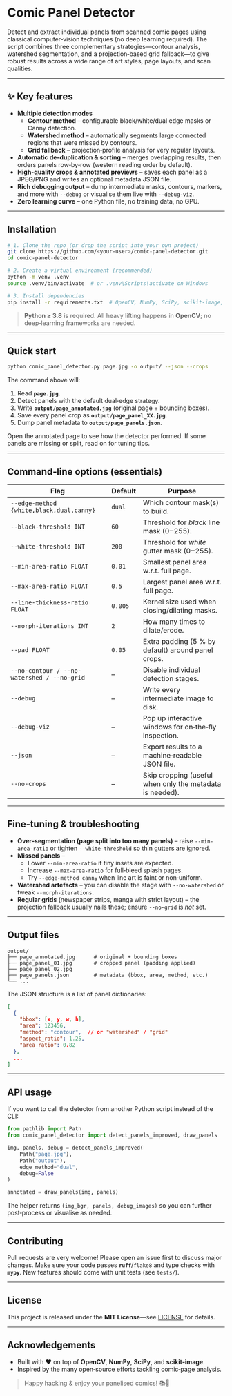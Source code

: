 # Comic Panel Detector

Detect and extract individual panels from scanned comic pages using classical computer‑vision techniques (no deep learning required). The script combines three complementary strategies—contour analysis, watershed segmentation, and a projection‑based grid fallback—to give robust results across a wide range of art styles, page layouts, and scan qualities.

---

## ✨ Key features

* **Multiple detection modes**
  * **Contour method** – configurable black/white/dual edge masks or Canny detection.
  * **Watershed method** – automatically segments large connected regions that were missed by contours.
  * **Grid fallback** – projection‑profile analysis for very regular layouts.
* **Automatic de‑duplication & sorting** – merges overlapping results, then orders panels row‑by‑row (western reading order by default).
* **High‑quality crops & annotated previews** – saves each panel as a JPEG/PNG and writes an optional metadata JSON file.
* **Rich debugging output** – dump intermediate masks, contours, markers, and more with `--debug` or visualise them live with `--debug‑viz`.
* **Zero learning curve** – one Python file, no training data, no GPU.

---

## Installation

```bash
# 1. Clone the repo (or drop the script into your own project)
git clone https://github.com/<your‑user>/comic‑panel‑detector.git
cd comic‑panel‑detector

# 2. Create a virtual environment (recommended)
python -m venv .venv
source .venv/bin/activate  # or .venv\Scripts\activate on Windows

# 3. Install dependencies
pip install -r requirements.txt  # OpenCV, NumPy, SciPy, scikit‑image, etc.
```

> **Python ≥ 3.8** is required.  All heavy lifting happens in **OpenCV**; no deep‑learning frameworks are needed.

---

## Quick start

```bash
python comic_panel_detector.py page.jpg -o output/ --json --crops
```

The command above will:

1. Read **`page.jpg`**.
2. Detect panels with the default dual‑edge strategy.
3. Write **`output/page_annotated.jpg`** (original page + bounding boxes).
4. Save every panel crop as **`output/page_panel_XX.jpg`**.
5. Dump panel metadata to **`output/page_panels.json`**.

Open the annotated page to see how the detector performed.  If some panels are missing or split, read on for tuning tips.

---

## Command‑line options (essentials)

| Flag | Default | Purpose |
|------|---------|---------|
| `--edge-method {white,black,dual,canny}` | `dual` | Which contour mask(s) to build. |
| `--black-threshold INT` | `60` | Threshold for *black* line mask (0‒255). |
| `--white-threshold INT` | `200` | Threshold for *white* gutter mask (0‒255). |
| `--min-area-ratio FLOAT` | `0.01` | Smallest panel area w.r.t. full page. |
| `--max-area-ratio FLOAT` | `0.5` | Largest panel area w.r.t. full page. |
| `--line-thickness-ratio FLOAT` | `0.005` | Kernel size used when closing/dilating masks. |
| `--morph-iterations INT` | `2` | How many times to dilate/erode. |
| `--pad FLOAT` | `0.05` | Extra padding (5 % by default) around panel crops. |
| `--no-contour / --no-watershed / --no-grid` | – | Disable individual detection stages. |
| `--debug` | – | Write every intermediate image to disk. |
| `--debug-viz` | – | Pop up interactive windows for on‑the‑fly inspection. |
| `--json` | – | Export results to a machine‑readable JSON file. |
| `--no-crops` | – | Skip cropping (useful when only the metadata is needed). |

---

## Fine‑tuning & troubleshooting

* **Over‑segmentation (page split into too many panels)** – raise `--min-area-ratio` or tighten `--white-threshold` so thin gutters are ignored.
* **Missed panels** –
  * Lower `--min-area-ratio` if tiny insets are expected.
  * Increase `--max-area-ratio` for full‑bleed splash pages.
  * Try `--edge-method canny` when line art is faint or non‑uniform.
* **Watershed artefacts** – you can disable the stage with `--no-watershed` or tweak `--morph-iterations`.
* **Regular grids** (newspaper strips, manga with strict layout) – the projection fallback usually nails these; ensure `--no-grid` is *not* set.

---

## Output files

```
output/
├── page_annotated.jpg      # original + bounding boxes
├── page_panel_01.jpg       # cropped panel (padding applied)
├── page_panel_02.jpg
├── page_panels.json        # metadata (bbox, area, method, etc.)
└── ...
```

The JSON structure is a list of panel dictionaries:

```json
[
  {
    "bbox": [x, y, w, h],
    "area": 123456,
    "method": "contour",  // or "watershed" / "grid"
    "aspect_ratio": 1.25,
    "area_ratio": 0.82
  },
  ...
]
```

---

## API usage

If you want to call the detector from another Python script instead of the CLI:

```python
from pathlib import Path
from comic_panel_detector import detect_panels_improved, draw_panels

img, panels, debug = detect_panels_improved(
    Path("page.jpg"),
    Path("output"),
    edge_method="dual",
    debug=False
)

annotated = draw_panels(img, panels)
```

The helper returns `(img_bgr, panels, debug_images)` so you can further post‑process or visualise as needed.

---

## Contributing

Pull requests are very welcome!  Please open an issue first to discuss major changes.  Make sure your code passes **`ruff`**/`flake8` and type checks with **`mypy`**.  New features should come with unit tests (see `tests/`).

---

## License

This project is released under the **MIT License**—see [LICENSE](LICENSE) for details.

---

## Acknowledgements

* Built with ❤️ on top of **OpenCV**, **NumPy**, **SciPy**, and **scikit‑image**.
* Inspired by the many open‑source efforts tackling comic‑page analysis.

> Happy hacking & enjoy your panelised comics! 📚🎉

